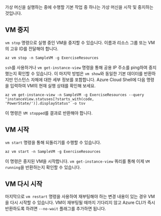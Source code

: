 가상 머신을 실행하는 중에 수행할 기본 작업 중 하나는 가상 머신을 시작 및 중지하는 것입니다.

## <a name="stopping-a-vm"></a>VM 중지

`vm stop` 명령으로 실행 중인 VM을 중지할 수 있습니다. 이름과 리소스 그룹 또는 VM의 고유 ID를 전달해야 합니다.

```azurecli
az vm stop -n SampleVM -g ExerciseResources
```

`ssh`를 사용하거나 `vm get-instance-view` 명령을 통해 공용 IP 주소를 ping하여 중지했는지 확인할 수 있습니다. 이 마지막 방법은 `vm show`와 동일한 기본 데이터를 반환하지만 인스턴스 자체에 대한 세부 정보를 포함합니다. Azure Cloud Shell에 다음 명령을 입력하여 VM의 현재 실행 상태를 확인해 보세요.

```azurecli
az vm get-instance-view -n SampleVM -g ExerciseResources --query "instanceView.statuses[?starts_with(code, 'PowerState/')].displayStatus" -o tsv
```

이 명령은 `VM stopped`를 결과로 반환해야 합니다.

## <a name="starting-a-vm"></a>VM 시작

`vm start` 명령을 통해 되돌리기를 수행할 수 있습니다.

```azurecli
az vm start -n SampleVM -g ExerciseResources
```

이 명령은 중지된 VM을 시작합니다. `vm get-instance-view` 쿼리를 통해 이제 `VM running`을 반환하는지 확인할 수 있습니다.

## <a name="restarting-a-vm"></a>VM 다시 시작

마지막으로 `vm restart` 명령을 사용하여 재부팅해야 하는 변경 내용이 있는 경우 VM을 다시 시작할 수 있습니다. VM이 재부팅될 때까지 기다리지 않고 Azure CLI가 즉시 반환하도록 하려면 `--no-wait` 플래그를 추가하면 됩니다.

